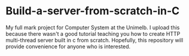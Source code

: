 # Build-a-server-from-scratch-in-C
My full mark project for Computer System at the Unimelb. I upload this because there wasn't a good tutorial teaching you how to create HTTP multi-thread server built in c from scratch. Hopefully, this repository will provide convenience for anyone who is interested.  

